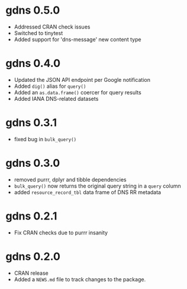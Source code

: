 # gdns 0.5.0

* Addressed CRAN check issues
* Switched to tinytest
* Added support for 'dns-message' new content type

# gdns 0.4.0

* Updated the JSON API endpoint per Google notification
* Added `dig()` alias for `query()`
* Added an `as.data.frame()` coercer for query results
* Added IANA DNS-related datasets

# gdns 0.3.1

* fixed bug in `bulk_query()`

# gdns 0.3.0

* removed purrr, dplyr and tibble dependencies
* `bulk_query()` now returns the original query string in a `query` column
* added `resource_record_tbl` data frame of DNS RR metadata

# gdns 0.2.1

* Fix CRAN checks due to purrr insanity

# gdns 0.2.0

* CRAN release
* Added a `NEWS.md` file to track changes to the package.
